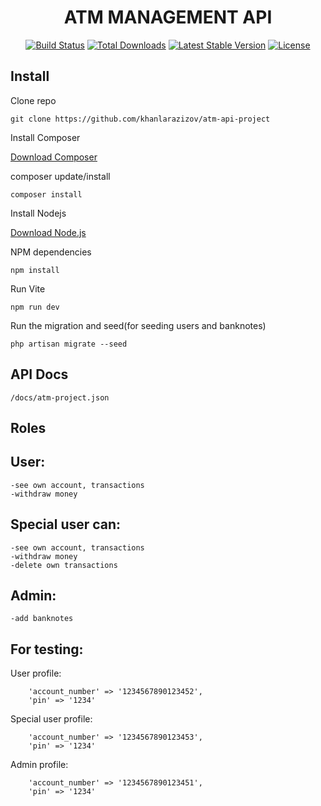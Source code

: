 <h1 align="center">
ATM MANAGEMENT API
</h1>

<p align="center">
<a href="https://github.com/laravel/framework/actions"><img src="https://github.com/laravel/framework/workflows/tests/badge.svg" alt="Build Status"></a>
<a href="https://packagist.org/packages/laravel/framework"><img src="https://img.shields.io/packagist/dt/laravel/framework" alt="Total Downloads"></a>
<a href="https://packagist.org/packages/laravel/framework"><img src="https://img.shields.io/packagist/v/laravel/framework" alt="Latest Stable Version"></a>
<a href="https://packagist.org/packages/laravel/framework"><img src="https://img.shields.io/packagist/l/laravel/framework" alt="License"></a>
</p>

## Install

Clone repo

```
git clone https://github.com/khanlarazizov/atm-api-project
```

Install Composer

[Download Composer](https://getcomposer.org/download/)

composer update/install

```
composer install
```

Install Nodejs

[Download Node.js](https://nodejs.org/en/download/)

NPM dependencies

```
npm install
```

Run Vite

```
npm run dev

```

Run the migration and seed(for seeding users and banknotes)

```
php artisan migrate --seed
```

## API Docs

```
/docs/atm-project.json
```

## Roles

## User:

    -see own account, transactions
    -withdraw money

## Special user can:

    -see own account, transactions
    -withdraw money
    -delete own transactions

## Admin:

    -add banknotes

## For testing:

User profile:

```
    'account_number' => '1234567890123452',
    'pin' => '1234'
```

Special user profile:

```
    'account_number' => '1234567890123453',
    'pin' => '1234'
```

Admin profile:

```
    'account_number' => '1234567890123451',
    'pin' => '1234'
```

